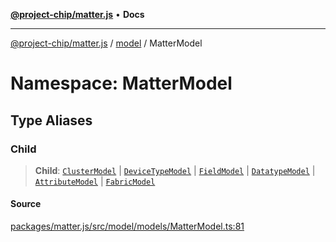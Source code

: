 [**@project-chip/matter.js**](../../../README.md) • **Docs**

***

[@project-chip/matter.js](../../../modules.md) / [model](../../README.md) / MatterModel

# Namespace: MatterModel

## Type Aliases

### Child

> **Child**: [`ClusterModel`](../../classes/ClusterModel.md) \| [`DeviceTypeModel`](../../classes/DeviceTypeModel.md) \| [`FieldModel`](../../classes/FieldModel.md) \| [`DatatypeModel`](../../classes/DatatypeModel.md) \| [`AttributeModel`](../../classes/AttributeModel.md) \| [`FabricModel`](../../classes/FabricModel.md)

#### Source

[packages/matter.js/src/model/models/MatterModel.ts:81](https://github.com/project-chip/matter.js/blob/7a8cbb56b87d4ccf34bec5a9a95ab40a1711324f/packages/matter.js/src/model/models/MatterModel.ts#L81)
